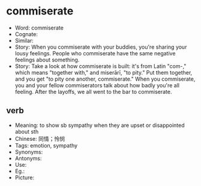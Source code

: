 # commiserate

- Word: commiserate
- Cognate: 
- Similar: 
- Story: When you commiserate with your buddies, you're sharing your lousy feelings. People who commiserate have the same negative feelings about something.
- Story: Take a look at how commiserate is built: it's from Latin "com-," which means "together with," and miserārī, "to pity." Put them together, and you get "to pity one another, commiserate." When you commiserate, you and your fellow commiserators talk about how badly you're all feeling. After the layoffs, we all went to the bar to commiserate.

## verb

- Meaning: to show sb sympathy when they are upset or disappointed about sth
- Chinese: 同情；怜悯
- Tags: emotion, sympathy
- Synonyms: 
- Antonyms: 
- Use: 
- Eg.: 
- Picture: 

